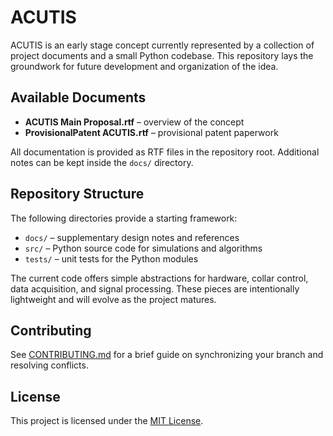 # ACUTIS

ACUTIS is an early stage concept currently represented by a collection of project documents and a small Python codebase. This repository lays the groundwork for future development and organization of the idea.

## Available Documents

- **ACUTIS Main Proposal.rtf** – overview of the concept
- **ProvisionalPatent ACUTIS.rtf** – provisional patent paperwork

All documentation is provided as RTF files in the repository root. Additional notes can be kept inside the `docs/` directory.

## Repository Structure

The following directories provide a starting framework:

- `docs/` – supplementary design notes and references
- `src/` – Python source code for simulations and algorithms
- `tests/` – unit tests for the Python modules

The current code offers simple abstractions for hardware, collar control, data acquisition, and signal processing. These pieces are intentionally lightweight and will evolve as the project matures.

## Contributing

See [CONTRIBUTING.md](CONTRIBUTING.md) for a brief guide on synchronizing your branch and resolving conflicts.

## License

This project is licensed under the [MIT License](LICENSE).
